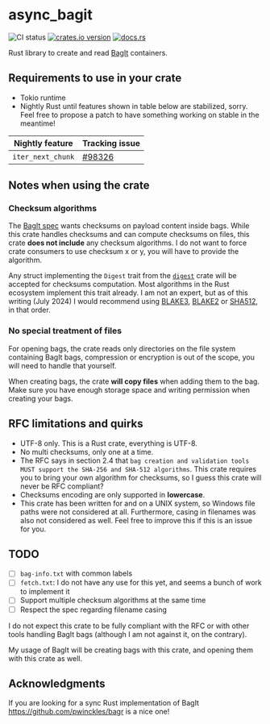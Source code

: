 # async_bagit

![CI status](https://github.com/deadbaed/async-bagit-rs/actions/workflows/rust.yml/badge.svg)
[![crates.io version](https://img.shields.io/crates/v/async_bagit)](https://crates.io/crates/async_bagit)
[![docs.rs](https://img.shields.io/docsrs/async_bagit)](https://docs.rs/async_bagit)

Rust library to create and read [BagIt](https://en.wikipedia.org/wiki/BagIt) containers.

## Requirements to use in your crate

- Tokio runtime
- Nightly Rust until features shown in table below are stabilized, sorry. Feel free to propose a patch to have something working on stable in the meantime!

| Nightly feature | Tracking issue |
| --- | --- |
| `iter_next_chunk` | [#98326](https://github.com/rust-lang/rust/issues/98326) |

## Notes when using the crate

### Checksum algorithms

The [BagIt spec](https://datatracker.ietf.org/doc/html/rfc8493) wants checksums on payload content inside bags.
While this crate handles checksums and can compute checksums on files, this crate **does not include** any checksum algorithms. I do not want to force crate consumers to use checksum x or y, you will have to provide the algorithm.

Any struct implementing the `Digest` trait from the [`digest`](https://docs.rs/digest) crate will be accepted for checksums computation. Most algorithms in the Rust ecosystem implement this trait already.
I am not an expert, but as of this writing (July 2024) I would recommend using [BLAKE3](https://docs.rs/blake3), [BLAKE2](https://docs.rs/blake2) or [SHA512](https://docs.rs/sha2), in that order.

### No special treatment of files

For opening bags, the crate reads only directories on the file system containing BagIt bags, compression or encryption is out of the scope, you will need to handle that yourself.

When creating bags, the crate **will copy files** when adding them to the bag. Make sure you have enough storage space and writing permission when creating your bags.

## RFC limitations and quirks

- UTF-8 only. This is a Rust crate, everything is UTF-8.
- No multi checksums, only one at a time.
- The RFC says in section 2.4 that `bag creation and validation tools MUST support the SHA-256 and SHA-512 algorithms`. This crate requires you to bring your own algorithm for checksums, so I guess this crate will never be RFC compliant?
- Checksums encoding are only supported in **lowercase**.
- This crate has been written for and on a UNIX system, so Windows file paths were not considered at all. Furthermore, casing in filenames was also not considered as well. Feel free to improve this if this is an issue for you.

## TODO

- [ ] `bag-info.txt` with common labels
- [ ] `fetch.txt`: I do not have any use for this yet, and seems a bunch of work to implement it
- [ ] Support multiple checksum algorithms at the same time
- [ ] Respect the spec regarding filename casing

I do not expect this crate to be fully compliant with the RFC or with other tools handling BagIt bags (although I am not against it, on the contrary).

My usage of BagIt will be creating bags with this crate, and opening them with this crate as well.

## Acknowledgments

If you are looking for a sync Rust implementation of BagIt https://github.com/pwinckles/bagr is a nice one!
